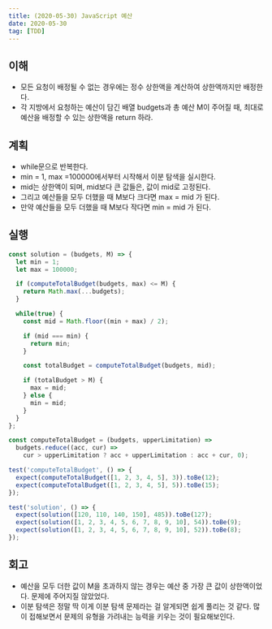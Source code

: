 ```yaml
---
title: (2020-05-30) JavaScript 예산
date: 2020-05-30
tag: [TDD]
---
```


## 이해

- 모든 요청이 배정될 수 없는 경우에는 정수 상한액을 계산하여 상한액까지만 배정한다.
- 각 지방에서 요청하는 예산이 담긴 배열 budgets과 총 예산 M이 주어질 때, 최대로 예산을 배정할 수 있는 상한액을 return 하라.

## 계획

- while문으로 반복한다.
- min = 1, max =100000에서부터 시작해서 이분 탐색을 실시한다.
- mid는 상한액이 되며, mid보다 큰 값들은, 값이 mid로 고정된다.
- 그리고 예산들을 모두 더했을 때 M보다 크다면 max = mid 가 된다.
- 만약 예산들을 모두 더했을 때 M보다 작다면 min = mid 가 된다.

## 실행

```javascript
const solution = (budgets, M) => {
  let min = 1;
  let max = 100000;

  if (computeTotalBudget(budgets, max) <= M) {
    return Math.max(...budgets);
  }

  while(true) {
    const mid = Math.floor((min + max) / 2);

    if (mid === min) {
      return min;
    }

    const totalBudget = computeTotalBudget(budgets, mid);

    if (totalBudget > M) {
      max = mid;
    } else {
      min = mid;
    }
  }
};

const computeTotalBudget = (budgets, upperLimitation) => 
  budgets.reduce((acc, cur) =>
    cur > upperLimitation ? acc + upperLimitation : acc + cur, 0);

test('computeTotalBudget', () => {
  expect(computeTotalBudget([1, 2, 3, 4, 5], 3)).toBe(12);
  expect(computeTotalBudget([1, 2, 3, 4, 5], 5)).toBe(15);
});

test('solution', () => {
  expect(solution([120, 110, 140, 150], 485)).toBe(127);
  expect(solution([1, 2, 3, 4, 5, 6, 7, 8, 9, 10], 54)).toBe(9);
  expect(solution([1, 2, 3, 4, 5, 6, 7, 8, 9, 10], 52)).toBe(8);
});
```

## 회고

- 예산을 모두 더한 값이 M을 초과하지 않는 경우는 예산 중 가장 큰 값이 상한액이었다. 문제에 주어지질 않았었다.
- 이분 탐색은 정말 딱 이게 이분 탐색 문제라는 걸 알게되면 쉽게 풀리는 것 같다. 많이 접해보면서 문제의 유형을 가려내는 능력을 키우는 것이 필요해보인다.
